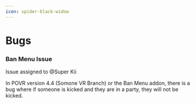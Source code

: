 ```yaml
---
icon: spider-black-widow
---
```


# Bugs

### Ban Menu Issue

Issue assigned to @Super Kii

In POVR version 4.4 (Somone VR Branch) or the Ban Menu addon, there is a bug where if someone is kicked and they are in a party, they will not be kicked.
